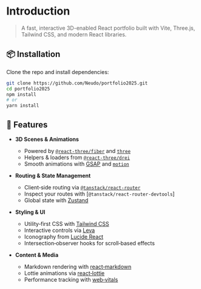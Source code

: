 # Introduction

> A fast, interactive 3D-enabled React portfolio built with Vite, Three.js, Tailwind CSS, and modern React libraries.

## 📦 Installation

Clone the repo and install dependencies:

```bash
git clone https://github.com/Neudo/portfolio2025.git
cd portfolio2025
npm install
# or
yarn install
```

## 🚀 Features

- **3D Scenes & Animations**
  - Powered by [`@react-three/fiber`](https://github.com/pmndrs/react-three-fiber) and [`three`](https://threejs.org/)
  - Helpers & loaders from [`@react-three/drei`](https://github.com/pmndrs/drei)
  - Smooth animations with [GSAP](https://greensock.com/gsap/) and [`motion`](https://motion.dev/)

- **Routing & State Management**
  - Client‑side routing via [`@tanstack/react-router`](https://tanstack.com/router)
  - Inspect your routes with [`@tanstack/react-router-devtools`]
  - Global state with [Zustand](https://github.com/pmndrs/zustand)

- **Styling & UI**
  - Utility‑first CSS with [Tailwind CSS](https://tailwindcss.com/)
  - Interactive controls via [Leva](https://github.com/pmndrs/leva)
  - Iconography from [Lucide React](https://lucide.dev/)
  - Intersection‑observer hooks for scroll‑based effects

- **Content & Media**
  - Markdown rendering with [react‑markdown](https://github.com/remarkjs/react-markdown)
  - Lottie animations via [react‑lottie](https://github.com/chenqingspring/react-lottie)
  - Performance tracking with [web‑vitals](https://github.com/GoogleChrome/web-vitals)
